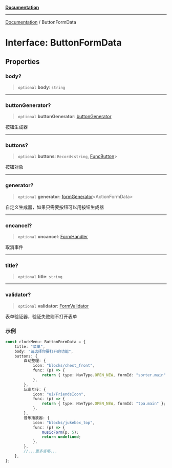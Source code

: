 [**Documentation**](../README.md)

---

[Documentation](../globals.md) / ButtonFormData

# Interface: ButtonFormData

## Properties

### body?

> `optional` **body**: `string`

---

### buttonGenerator?

> `optional` **buttonGenerator**: [buttonGenerator](buttonGenerator.md)

按钮生成器

---

### buttons?

> `optional` **buttons**: `Record`\<`string`, [FuncButton](FuncButton.md)\>

按钮对象

---

### generator?

> `optional` **generator**: [formGenerator](formGenerator.md)\<ActionFormData\>

自定义生成器，如果只需要按钮可以用按钮生成器

---

### oncancel?

> `optional` **oncancel**: [FormHandler](FormHandler.md)

取消事件

---

### title?

> `optional` **title**: `string`

---

### validator?

> `optional` **validator**: [FormValidator](FormValidator.md)

表单验证器，验证失败则不打开表单

### 示例

```typescript
const clockMenu: ButtonFormData = {
    title: "菜单",
    body: "请选择你要打开的功能",
    buttons: {
        自动整理: {
            icon: "blocks/chest_front",
            func: (p) => {
                return { type: NavType.OPEN_NEW, formId: "sorter.main" };
            },
        },
        玩家互传: {
            icon: "ui/FriendsIcon",
            func: (p) => {
                return { type: NavType.OPEN_NEW, formId: "tpa.main" };
            },
        },
        音乐播放器: {
            icon: "blocks/jukebox_top",
            func: (p) => {
                musicForm(p, 5);
                return undefined;
            },
        },
        //...更多省略...
    },
};
```
